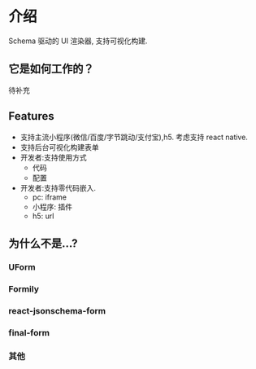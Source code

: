 # 介绍

Schema 驱动的 UI 渲染器, 支持可视化构建.

## 它是如何工作的？

待补充

## Features

- 支持主流小程序(微信/百度/字节跳动/支付宝),h5. 考虑支持 react native.
- 支持后台可视化构建表单
- 开发者:支持使用方式
  - 代码
  - 配置
- 开发者:支持零代码嵌入.
  - pc: iframe
  - 小程序: 插件
  - h5: url

## 为什么不是...?

### UForm

### Formily

### react-jsonschema-form

### final-form

### 其他

